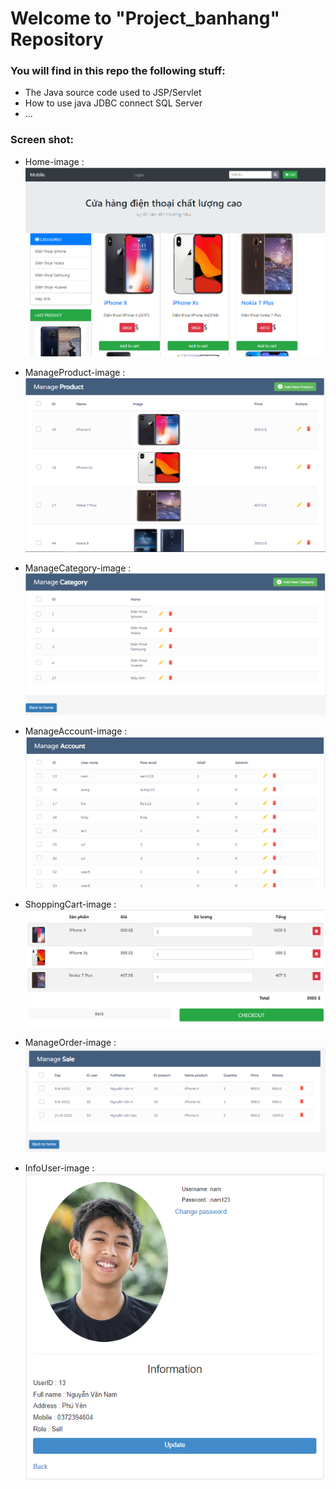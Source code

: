 # Welcome to "Project_banhang" Repository

### You will find in this repo the following stuff:
* The Java source code used to JSP/Servlet
* How to use java JDBC connect SQL Server 
* ...

### Screen shot:
- Home-image :
<space><space>
![home-image](https://github.com/nguoilangchai/Project_banhang/blob/main/images/Home.PNG)
<space><space>

- ManageProduct-image :
<space><space>
![ManageProduct-image](https://github.com/nguoilangchai/Project_banhang/blob/main/images/ManageProduct.PNG)
<space><space>

- ManageCategory-image :
<space><space>
![ManageCategory-image](https://github.com/nguoilangchai/Project_banhang/blob/main/images/ManageCategory.PNG)
<space><space>

- ManageAccount-image :
<space><space>
![ManageAccount-image](https://github.com/nguoilangchai/Project_banhang/blob/main/images/ManageAccount.PNG)
<space><space>

- ShoppingCart-image :
<space><space>
![ShoppingCart-image](https://github.com/nguoilangchai/Project_banhang/blob/main/images/ShoppingCart.PNG)
<space><space>

- ManageOrder-image :
<space><space>
![ManageOrder-image](https://github.com/nguoilangchai/Project_banhang/blob/main/images/ManageOrder.PNG)
<space><space>

- InfoUser-image :
<space><space>
![InfoUser-image](https://github.com/nguoilangchai/Project_banhang/blob/main/images/InfoUser.PNG)
<space><space>